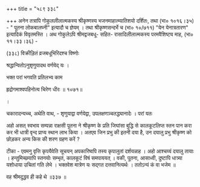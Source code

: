 +++
title = "५८९ ३३८"

+++
अनेन तत्रापि गोकुललीलात्मकस्य श्रीकृष्णस्य भजनमाहात्म्यातिशयो दर्शितः, तथा (भा० १०१६।३५) - " पूतना लोकबालघ्नी" इत्यादौ च ज्ञेयम् । तथा श्रीकृष्णसन्दर्भे च (भा० १०/७११) "येन येनात्रतारण" इत्यादिकं विवृतमस्ति । अथ गोकुलेऽपि श्रीमद्वजबधू- सहित- रासादिलीलात्मकस्य परमवैशिष्ट्य माह, (भा० ११।३३।३६) - 

(३३८) विक्रीड़ितं व्रजबधूभिरिदश्च विष्णोः 

श्रद्धान्वितोऽनुशृणुयादथ वर्णयेद् यः । 

भक्त परां भगवति प्रतिलभ्य काम 

हृद्रोगमाश्वपहिनोत्य चिरेण धीरः ॥ १०७१॥ 

। 

चकारादन्यच्च, अथेति वाथ, - शृणुयाद्वा वर्णयेद्वा, उपलक्षणञ्चतद्ध्यानादेः । परां यतः 

अहो असत् स्वभाव सम्पन्ना राक्षसी पूतना ने श्रीकृष्ण के प्रति जिघांसा बुद्धि से कालकूटलिप्त स्तन पान करा कर भी धात्री वृन्द प्राप्य स्थान लाभ किया । अतएव जिन प्रभु की इतनी दया है, उन दयालु प्रभु श्रीकृष्ण को छोड़कर अन्य किस की शरण ग्रहण करें ? 

टीका - एवमनु वृत्ति कृपयैवेति सूचयन् अपकारिष्वपि तस्य कृपालुतां दर्शयन्नाह । अहो आश्चय्यं दयालु तायाः । हन्तुमिच्छयापि स्तनयोः सम्भृतं, कालकूटं विषं समपाययत् । वकी, पूतना, आसाध्वी, दुष्टापि धात्र्या यशोधाया उचितां गति लेभे । भक्तवेश मात्रेण यः सद्गत दत्तवानित्यर्थः । ततोऽन्यं कं वा भजेम ॥ 

वह श्रीमदुद्धव ही कहे थे ॥३३७ ॥ 
